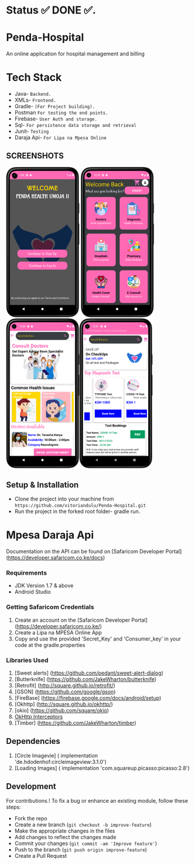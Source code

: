 # Status :white_check_mark:  DONE :white_check_mark:.
# Penda-Hospital
An online application for hospital management and billing
# Tech Stack
* Java- `Backend.`
* XMLs- `Frontend.`
* Gradle- `(For Project building).`
* Postman `For testing the end points.`
* Firebase- `User Auth and storage.`
* Sql- `For persistence data storage and retrieval`
* Junit- `Testing`
* Daraja Api- `For Lipa na Mpesa Online`

## SCREENSHOTS
<img src="Images/Welcome.png" width="200" > <img src="Images/home.png" width="200" >
<img src="Images/doctor.png" width="200" ><img src="Images/test.png" width="200" >

## Setup & Installation
* Clone the project into your machine from `https://github.com/vitoriandulu/Penda-Hospital.git`
* Run the project in the forked root folder- gradle run.

# Mpesa Daraja Api 
Documentation on the API can be found on [Safaricom Developer Portal] (https://developer.safaricom.co.ke/docs)

### Requirements

* JDK Version 1.7 & above
* Android Studio

### Getting Safaricom Credentials
1. Create an account on the [Safaricom Developer Portal] (https://developer.safaricom.co.ke/)
2. Create a Lipa na MPESA Online App
3. Copy and use the provided 'Secret_Key' and 'Consumer_key' in your code at the gradle.properties
### Libraries Used
1. [Sweet alerts] (https://github.com/pedant/sweet-alert-dialog)
2. [Butterknife] (https://github.com/JakeWharton/butterknife)
3. [Retrofit] (http://square.github.io/retrofit/)
4. [GSON] (https://github.com/google/gson)
5. [FireBase] (https://firebase.google.com/docs/android/setup)
6. [Okhttp] (http://square.github.io/okhttp/)
7. [okio] (https://github.com/square/okio)
8. [OkHttp Interceptors](https://github.com/square/okhttp/wiki/Interceptors)
9. [Timber] (https://github.com/JakeWharton/timber)

## Dependencies
1. [Circle Imagevie] ( implementation 'de.hdodenhof:circleimageview:3.1.0')
2. [Loading Images] ( implementation 'com.squareup.picasso:picasso:2.8')

## Development
For contributions.!
To fix a bug or enhance an existing module, follow these steps:

- Fork the repo
- Create a new branch (`git checkout -b improve-feature`)
- Make the appropriate changes in the files
- Add changes to reflect the changes made
- Commit your changes (`git commit -am 'Improve feature'`)
- Push to the branch (`git push origin improve-feature`)
- Create a Pull Request

